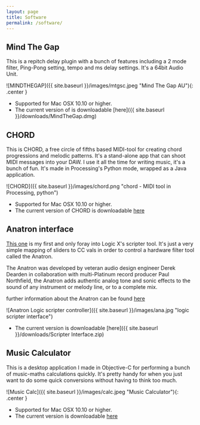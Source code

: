 ```yaml
---
layout: page
title: Software
permalink: /software/
---
```


## Mind The Gap

This is a repitch delay plugin with a bunch of features including a 2 mode filter, Ping-Pong setting, tempo and ms delay settings. It's a 64bit Audio Unit.

![MINDTHEGAP]({{ site.baseurl }}/images/mtgsc.jpeg "Mind The Gap AU"){: .center }

- Supported for Mac OSX 10.10 or higher. 
- The current version of is downloadable  [here]({{ site.baseurl }}/downloads/MindTheGap.dmg)



## CHORD

This is CHORD, a free circle of fifths based MIDI-tool for creating chord progressions and melodic patterns. It's a stand-alone app that can shoot MIDI messages into your DAW. I use it all the time for writing music, it's a bunch of fun. It's made in Processing's Python mode, wrapped as a Java application. 

![CHORD]({{ site.baseurl }}/images/chord.png "chord - MIDI tool in Processing, python")



- Supported for Mac OSX 10.10 or higher. 
- The current version of CHORD is downloadable [here](https://www.dropbox.com/s/9zfj8dkrkkgvd0k/Chord.dmg?dl=1)


## Anatron interface
[This one](https://github.com/larzeitlin/Anatron-Scripter-Interface) is my first and only foray into Logic X's scripter tool. It's just a very simple mapping of sliders to CC vals in order to control a hardware filter tool called the Anatron.

The Anatron was developed by veteran audio design engineer Derek Dearden in collaboration with multi-Platinum record producer Paul Northfield, the Anatron adds authentic analog tone and sonic effects to the sound of any instrument or melody line, or to a complete mix.

further information about the Anatron can be found [here](http://icrowdnewswire.com/2016/11/10/anatron-add-authentic-synth-effects-instrument-stereo-audio-effects-unit-analog-signal-path-tube-overdrive-resonant-filter-precision-digital-control-midi/) 

![Anatron Logic scripter controller]({{ site.baseurl }}/images/ana.jpg "logic scripter interface")  



 - The current version is downloadable [here]({{ site.baseurl }}/downloads/Scripter Interface.zip)

## Music Calculator

This is a desktop application I made in Objective-C for performing a bunch of music-maths calculations quickly. It's pretty handy for when you just want to do some quick conversions without having to think too much. 

![Music Calc]({{ site.baseurl }}/images/calc.jpeg "Music Calculator"){: .center }  

- Supported for Mac OSX 10.10 or higher. 
- The current version is downloadable [here](https://github.com/larzeitlin/Music-Calculator/releases)
